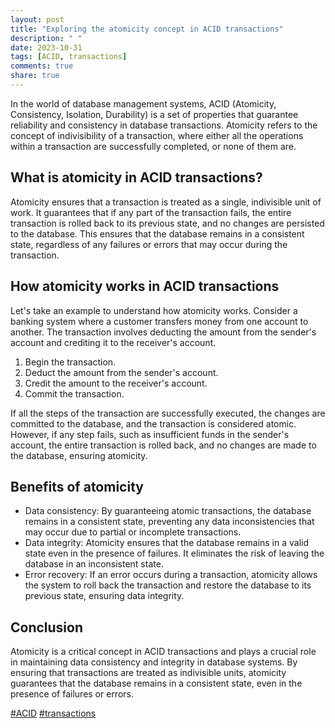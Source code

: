 ```yaml
---
layout: post
title: "Exploring the atomicity concept in ACID transactions"
description: " "
date: 2023-10-31
tags: [ACID, transactions]
comments: true
share: true
---
```


In the world of database management systems, ACID (Atomicity, Consistency, Isolation, Durability) is a set of properties that guarantee reliability and consistency in database transactions. Atomicity refers to the concept of indivisibility of a transaction, where either all the operations within a transaction are successfully completed, or none of them are.

## What is atomicity in ACID transactions?

Atomicity ensures that a transaction is treated as a single, indivisible unit of work. It guarantees that if any part of the transaction fails, the entire transaction is rolled back to its previous state, and no changes are persisted to the database. This ensures that the database remains in a consistent state, regardless of any failures or errors that may occur during the transaction.

## How atomicity works in ACID transactions

Let's take an example to understand how atomicity works. Consider a banking system where a customer transfers money from one account to another. The transaction involves deducting the amount from the sender's account and crediting it to the receiver's account.

1. Begin the transaction.
2. Deduct the amount from the sender's account.
3. Credit the amount to the receiver's account.
4. Commit the transaction.

If all the steps of the transaction are successfully executed, the changes are committed to the database, and the transaction is considered atomic. However, if any step fails, such as insufficient funds in the sender's account, the entire transaction is rolled back, and no changes are made to the database, ensuring atomicity.

## Benefits of atomicity

- Data consistency: By guaranteeing atomic transactions, the database remains in a consistent state, preventing any data inconsistencies that may occur due to partial or incomplete transactions.
- Data integrity: Atomicity ensures that the database remains in a valid state even in the presence of failures. It eliminates the risk of leaving the database in an inconsistent state.
- Error recovery: If an error occurs during a transaction, atomicity allows the system to roll back the transaction and restore the database to its previous state, ensuring data integrity.

## Conclusion

Atomicity is a critical concept in ACID transactions and plays a crucial role in maintaining data consistency and integrity in database systems. By ensuring that transactions are treated as indivisible units, atomicity guarantees that the database remains in a consistent state, even in the presence of failures or errors.

[#ACID](https://en.wikipedia.org/wiki/ACID) [#transactions](https://en.wikipedia.org/wiki/Database_transaction)